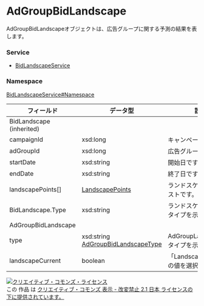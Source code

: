 # AdGroupBidLandscape
AdGroupBidLandscapeオブジェクトは、広告グループに関する予測の結果を表します。
### Service
+ [BidLandscapeService](../../services/BidLandscapeService.md)

### Namespace
[BidLandscapeService#Namespace](../../services/BidLandscapeService.md#namespace)

| フィールド | データ型 | 説明 |
|---|---|---|
| BidLandscape (inherited)|||
| campaignId| xsd:long| キャンペーンIDです。 |
| adGroupId| xsd:long| 広告グループIDです。 |
| startDate| xsd:string| 開始日です。 |
| endDate| xsd:string| 終了日です。 |
| landscapePoints[]| <a href="LandscapePoints.md">LandscapePoints</a>| ランドスケープ点のリストです。 |
| BidLandscape.Type| xsd:string| ランドスケープのサブタイプを示します。 |
| AdGroupBidLandscape|||
| type| xsd:string <br><a href="AdGroupBidLandscapeType.md">AdGroupBidLandscapeType</a>| AdGroupLandscapeのタイプを示します。|
| landscapeCurrent| boolean| 「LandscapeCurrent」の値を選択します。 |

<a rel="license" href="http://creativecommons.org/licenses/by-nd/2.1/jp/"><img alt="クリエイティブ・コモンズ・ライセンス" style="border-width:0" src="https://i.creativecommons.org/l/by-nd/2.1/jp/88x31.png" /></a><br />この 作品 は <a rel="license" href="http://creativecommons.org/licenses/by-nd/2.1/jp/">クリエイティブ・コモンズ 表示 - 改変禁止 2.1 日本 ライセンスの下に提供されています。</a>
